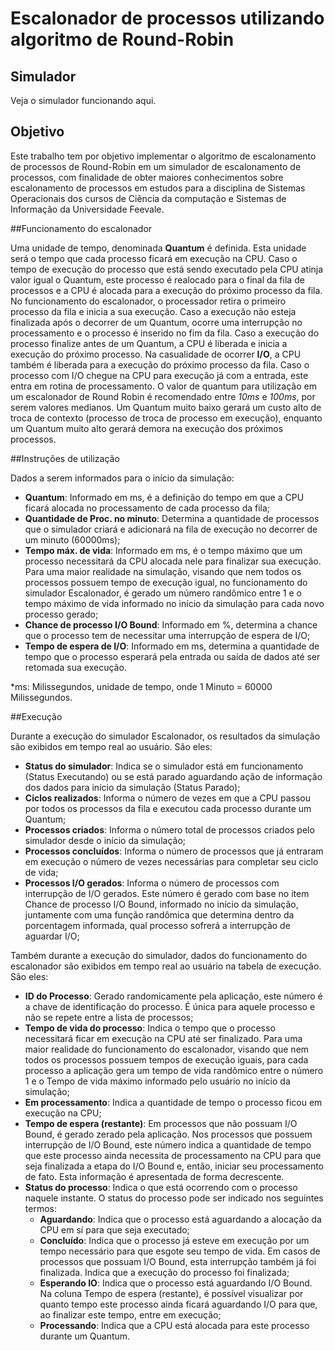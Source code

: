 # Escalonador de processos utilizando algoritmo de Round-Robin
## Simulador
Veja o simulador funcionando aqui.

## Objetivo
Este trabalho tem por objetivo implementar o algoritmo de escalonamento de processos de Round-Robin em um simulador de escalonamento de processos, com finalidade de obter maiores conhecimentos sobre escalonamento de processos em estudos para a disciplina de Sistemas Operacionais dos cursos de Ciência da computação e Sistemas de Informação da Universidade Feevale.

##Funcionamento do escalonador

Uma unidade de tempo, denominada **Quantum** é definida. Esta unidade será o tempo que cada processo ficará em execução na CPU. Caso o tempo de execução do processo que está sendo executado pela CPU atinja valor igual o Quantum, este processo é realocado para o final da fila de processos e a CPU é alocada para a execução do próximo processo da fila.
No funcionamento do escalonador, o processador retira o primeiro processo da fila e inicia a sua execução. Caso a execução não esteja finalizada após o decorrer de um Quantum, ocorre uma interrupção no processamento e o processo é inserido no fim da fila.
Caso a execução do processo finalize antes de um Quantum, a CPU é liberada e inicia a execução do próximo processo.
Na casualidade de ocorrer **I/O**, a CPU também é liberada para a execução do próximo processo da fila. Caso o processo com I/O chegue na CPU para execução já com a entrada, este entra em rotina de processamento.
O valor de quantum para utilização em um escalonador de Round Robin é recomendado entre *10ms* e *100ms*, por serem valores medianos. Um Quantum muito baixo gerará um custo alto de troca de contexto (processo de troca de processo em execução), enquanto um Quantum muito alto gerará demora na execução dos próximos processos.

##Instruções de utilização

Dados a serem informados para o início da simulação:
* **Quantum**: Informado em ms, é a definição do tempo em que a CPU ficará alocada no processamento de cada processo da fila;
* **Quantidade de Proc. no minuto**: Determina a quantidade de processos que o simulador criará e adicionará na fila de execução no decorrer de um minuto (60000ms);
* **Tempo máx. de vida**: Informado em ms, é o tempo máximo que um processo necessitará da CPU alocada nele para finalizar sua execução. Para uma maior realidade na simulação, visando que nem todos os processos possuem tempo de execução igual, no funcionamento do simulador Escalonador, é gerado um número randômico entre 1 e o tempo máximo de vida informado no início da simulação para cada novo processo gerado;
* **Chance de processo I/O Bound**: Informado em %, determina a chance que o processo tem de necessitar uma interrupção de espera de I/O;
* **Tempo de espera de I/O**: Informado em ms, determina a quantidade de tempo que o processo esperará pela entrada ou saída de dados até ser retomada sua execução.

*ms: Milissegundos, unidade de tempo, onde 1 Minuto = 60000 Milissegundos.

##Execução

Durante a execução do simulador Escalonador, os resultados da simulação são exibidos em tempo real ao usuário. São eles:

* **Status do simulador**: Indica se o simulador está em funcionamento (Status Executando) ou se está parado aguardando ação de informação dos dados para início da simulação (Status Parado);
* **Ciclos realizados**: Informa o número de vezes em que a CPU passou por todos os processos da fila e executou cada processo durante um Quantum;
* **Processos criados**: Informa o número total de processos criados pelo simulador desde o início da simulação;
* **Processos concluídos**: Informa o número de processos que já entraram em execução o número de vezes necessárias para completar seu ciclo de vida;
* **Processos I/O gerados**: Informa o número de processos com interrupção de I/O gerados. Este número é gerado com base no item Chance de processo I/O Bound, informado no início da simulação, juntamente com uma função randômica que determina dentro da porcentagem informada, qual processo sofrerá a interrupção de aguardar I/O;

Também durante a execução do simulador, dados do funcionamento do escalonador são exibidos em tempo real ao usuário na tabela de execução. São eles:

* **ID do Processo**: Gerado randomicamente pela aplicação, este número é a chave de identificação do processo. É única para aquele processo e não se repete entre a lista de processos;
* **Tempo de vida do processo**: Indica o tempo que o processo necessitará ficar em execução na CPU até ser finalizado. Para uma maior realidade do funcionamento do escalonador, visando que nem todos os processos possuem tempos de execução iguais, para cada processo a aplicação gera um tempo de vida randômico entre o número 1 e o Tempo de vida máximo informado pelo usuário no início da simulação;
* **Em processamento**: Indica a quantidade de tempo o processo ficou em execução na CPU;
* **Tempo de espera (restante)**: Em processos que não possuam I/O Bound, é gerado zerado pela aplicação. Nos processos que possuem interrupção de I/O Bound, este número indica a quantidade de tempo que este processo ainda necessita de processamento na CPU para que seja finalizada a etapa do I/O Bound e, então, iniciar seu processamento de fato. Esta informação é apresentada de forma decrescente.
* **Status do processo**: Indica o que está ocorrendo com o processo naquele instante. O status do processo pode ser indicado nos seguintes termos:
    * **Aguardando**: Indica que o processo está aguardando a alocação da CPU em sí para que seja executado;
    * **Concluído**: Indica que o processo já esteve em execução por um tempo necessário para que esgote seu tempo de vida. Em casos de processos que possuam I/O Bound, esta interrupção também já foi finalizada. Indica que a execução do processo foi finalizada;
    * **Esperando IO**: Indica que o processo está aguardando I/O Bound. Na coluna Tempo de espera (restante), é possível visualizar por quanto tempo este processo ainda ficará aguardando I/O para que, ao finalizar este tempo, entre em execução;
    * **Processando**: Indica que a CPU está alocada para este processo durante um Quantum.